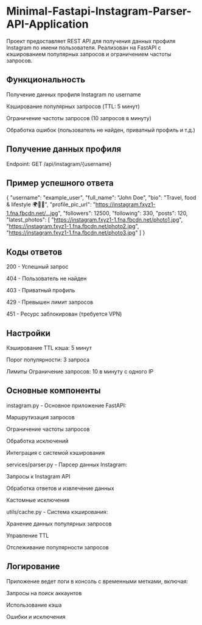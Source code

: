 # Minimal-Fastapi-Instagram-Parser-API-Application
Проект предоставляет REST API для получения данных профиля Instagram по имени пользователя. Реализован на FastAPI с кэшированием популярных запросов и ограничением частоты запросов.

## Функциональность
Получение данных профиля Instagram по username

Кэширование популярных запросов (TTL: 5 минут)

Ограничение частоты запросов (10 запросов в минуту)

Обработка ошибок (пользователь не найден, приватный профиль и т.д.)

## Получение данных профиля
Endpoint: GET /api/instagram/{username}

## Пример успешного ответа

{
  "username": "example_user",
  "full_name": "John Doe",
  "bio": "Travel, food & lifestyle 🌍🍔📸",
  "profile_pic_url": "https://instagram.fxyz1-1.fna.fbcdn.net/...jpg",
  "followers": 12500,
  "following": 330,
  "posts": 120,
  "latest_photos": [
    "https://instagram.fxyz1-1.fna.fbcdn.net/photo1.jpg",
    "https://instagram.fxyz1-1.fna.fbcdn.net/photo2.jpg",
    "https://instagram.fxyz1-1.fna.fbcdn.net/photo3.jpg"
  ]
}

## Коды ответов
200 - Успешный запрос

404 - Пользователь не найден

403 - Приватный профиль

429 - Превышен лимит запросов

451 - Ресурс заблокирован (требуется VPN)

## Настройки
Кэширование
TTL кэша: 5 минут

Порог популярности: 3 запроса

Лимиты
Ограничение запросов: 10 в минуту с одного IP

## Основные компоненты
instagram.py - Основное приложение FastAPI:

Маршрутизация запросов

Ограничение частоты запросов

Обработка исключений

Интеграция с системой кэширования

services/parser.py - Парсер данных Instagram:

Запросы к Instagram API

Обработка ответов и извлечение данных

Кастомные исключения

utils/cache.py - Система кэширования:

Хранение данных популярных запросов

Управление TTL

Отслеживание популярности запросов

## Логирование
Приложение ведет логи в консоль с временными метками, включая:

Запросы на поиск аккаунтов

Использование кэша

Ошибки и исключения
